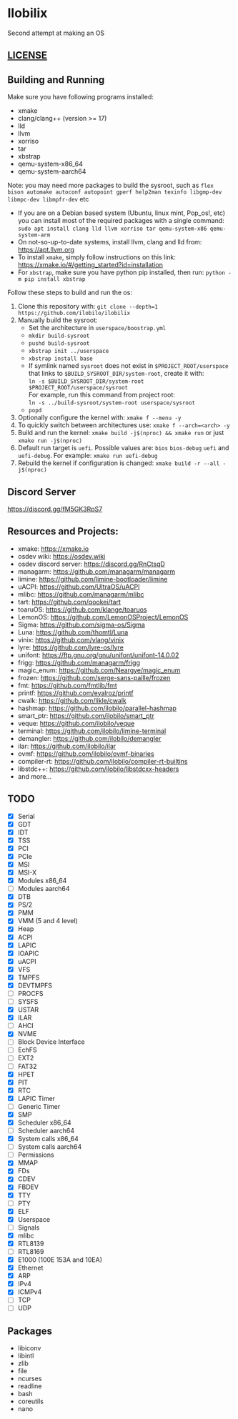 # Ilobilix
Second attempt at making an OS

## [LICENSE](LICENSE)

## Building and Running

Make sure you have following programs installed:
* xmake
* clang/clang++ (version >= 17)
* lld
* llvm
* xorriso
* tar
* xbstrap
* qemu-system-x86_64
* qemu-system-aarch64

Note: you may need more packages to build the sysroot, such as ``flex bison automake autoconf autopoint gperf help2man texinfo libgmp-dev libmpc-dev libmpfr-dev`` etc

* If you are on a Debian based system (Ubuntu, linux mint, Pop_os!, etc) you can install most of the required packages with a single command:\
``sudo apt install clang lld llvm xorriso tar qemu-system-x86 qemu-system-arm``
* On not-so-up-to-date systems, install llvm, clang and lld from: https://apt.llvm.org
* To install ``xmake``, simply follow instructions on this link: https://xmake.io/#/getting_started?id=installation
* For ``xbstrap``, make sure you have python pip installed, then run: ``python -m pip install xbstrap``

Follow these steps to build and run the os:
1. Clone this repository with: ``git clone --depth=1 https://github.com/ilobilo/ilobilix``
2. Manually build the sysroot:
   * Set the architecture in ``userspace/boostrap.yml``
   * ``mkdir build-sysroot``
   * ``pushd build-sysroot``
   * ``xbstrap init ../userspace``
   * ``xbstrap install base``
   * If symlink named ``sysroot`` does not exist in ``$PROJECT_ROOT/userspace`` that links to ``$BUILD_SYSROOT_DIR/system-root``, create it with:\
   ``ln -s $BUILD_SYSROOT_DIR/system-root $PROJECT_ROOT/userspace/sysroot``\
   For example, run this command from project root: \
   ``ln -s ../build-sysroot/system-root userspace/sysroot``
   * ``popd``
3. Optionally configure the kernel with: ``xmake f --menu -y``
4. To quickly switch between architectures use: ``xmake f --arch=<arch> -y``
5. Build and run the kernel: ``xmake build -j$(nproc) && xmake run`` or just ``xmake run -j$(nproc)``
6. Default run target is ``uefi``. Possible values are: ``bios`` ``bios-debug`` ``uefi`` and ``uefi-debug``. For example: ``xmake run uefi-debug``
7. Rebuild the kernel if configuration is changed: ``xmake build -r --all -j$(nproc)``

## Discord Server
https://discord.gg/fM5GK3RpS7

## Resources and Projects:
* xmake: https://xmake.io
* osdev wiki: https://osdev.wiki
* osdev discord server: https://discord.gg/RnCtsqD
* managarm: https://github.com/managarm/managarm
* limine: https://github.com/limine-bootloader/limine
* uACPI: https://github.com/UltraOS/uACPI
* mlibc: https://github.com/managarm/mlibc
* tart: https://github.com/qookei/tart
* toaruOS: https://github.com/klange/toaruos
* LemonOS: https://github.com/LemonOSProject/LemonOS
* Sigma: https://github.com/sigma-os/Sigma
* Luna: https://github.com/thomtl/Luna
* vinix: https://github.com/vlang/vinix
* lyre: https://github.com/lyre-os/lyre
* unifont: https://ftp.gnu.org/gnu/unifont/unifont-14.0.02
* frigg: https://github.com/managarm/frigg
* magic_enum: https://github.com/Neargye/magic_enum
* frozen: https://github.com/serge-sans-paille/frozen
* fmt: https://github.com/fmtlib/fmt
* printf: https://github.com/eyalroz/printf
* cwalk: https://github.com/likle/cwalk
* hashmap: https://github.com/ilobilo/parallel-hashmap
* smart_ptr: https://github.com/ilobilo/smart_ptr
* veque: https://github.com/ilobilo/veque
* terminal: https://github.com/ilobilo/limine-terminal
* demangler: https://github.com/ilobilo/demangler
* ilar: https://github.com/ilobilo/ilar
* ovmf: https://github.com/ilobilo/ovmf-binaries
* compiler-rt: https://github.com/ilobilo/compiler-rt-builtins
* libstdc++: https://github.com/ilobilo/libstdcxx-headers
* and more...

## TODO

- [x] Serial
- [x] GDT
- [x] IDT
- [x] TSS
- [x] PCI
- [x] PCIe
- [x] MSI
- [x] MSI-X
- [x] Modules x86_64
- [ ] Modules aarch64
- [x] DTB
- [x] PS/2
- [x] PMM
- [x] VMM (5 and 4 level)
- [x] Heap
- [x] ACPI
- [x] LAPIC
- [x] IOAPIC
- [x] uACPI
- [x] VFS
- [x] TMPFS
- [x] DEVTMPFS
- [ ] PROCFS
- [ ] SYSFS
- [x] USTAR
- [x] ILAR
- [ ] AHCI
- [x] NVME
- [ ] Block Device Interface
- [ ] EchFS
- [ ] EXT2
- [ ] FAT32
- [x] HPET
- [x] PIT
- [x] RTC
- [x] LAPIC Timer
- [ ] Generic Timer
- [x] SMP
- [x] Scheduler x86_64
- [ ] Scheduler aarch64
- [x] System calls x86_64
- [ ] System calls aarch64
- [ ] Permissions
- [x] MMAP
- [x] FDs
- [x] CDEV
- [x] FBDEV
- [x] TTY
- [ ] PTY
- [x] ELF
- [x] Userspace
- [ ] Signals
- [x] mlibc
- [x] RTL8139
- [ ] RTL8169
- [x] E1000 (100E 153A and 10EA)
- [x] Ethernet
- [x] ARP
- [x] IPv4
- [x] ICMPv4
- [ ] TCP
- [ ] UDP

## Packages

* libiconv
* libintl
* zlib
* file
* ncurses
* readline
* bash
* coreutils
* nano